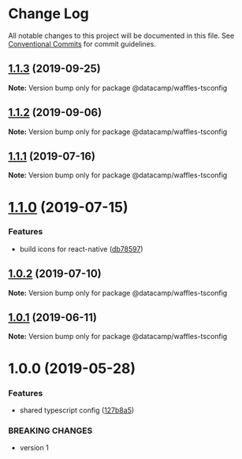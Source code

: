 # Change Log

All notable changes to this project will be documented in this file.
See [Conventional Commits](https://conventionalcommits.org) for commit guidelines.

## [1.1.3](https://github.com/datacamp/design-system/compare/@datacamp/waffles-tsconfig@1.1.2...@datacamp/waffles-tsconfig@1.1.3) (2019-09-25)

**Note:** Version bump only for package @datacamp/waffles-tsconfig





## [1.1.2](https://github.com/datacamp/design-system/compare/@datacamp/waffles-tsconfig@1.1.1...@datacamp/waffles-tsconfig@1.1.2) (2019-09-06)

**Note:** Version bump only for package @datacamp/waffles-tsconfig





## [1.1.1](https://github.com/datacamp/design-system/compare/@datacamp/waffles-tsconfig@1.1.0...@datacamp/waffles-tsconfig@1.1.1) (2019-07-16)

**Note:** Version bump only for package @datacamp/waffles-tsconfig





# [1.1.0](https://github.com/datacamp/design-system/compare/@datacamp/waffles-tsconfig@1.0.2...@datacamp/waffles-tsconfig@1.1.0) (2019-07-15)


### Features

* build icons for react-native ([db78597](https://github.com/datacamp/design-system/commit/db78597))





## [1.0.2](https://github.com/datacamp/design-system/compare/@datacamp/waffles-tsconfig@1.0.1...@datacamp/waffles-tsconfig@1.0.2) (2019-07-10)

**Note:** Version bump only for package @datacamp/waffles-tsconfig





## [1.0.1](https://github.com/datacamp/design-system/compare/@datacamp/waffles-tsconfig@1.0.0...@datacamp/waffles-tsconfig@1.0.1) (2019-06-11)

**Note:** Version bump only for package @datacamp/waffles-tsconfig





# 1.0.0 (2019-05-28)


### Features

* shared typescript config ([127b8a5](https://github.com/datacamp-engineering/design-system/tree/master/packages/tools/tsconfig/commit/127b8a5))


### BREAKING CHANGES

* version 1
